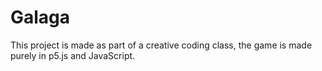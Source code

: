 # Galaga
 This project is made as part of a creative coding class, the game is made purely in p5.js and JavaScript.
